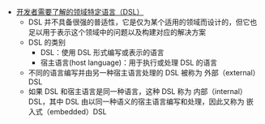 - [开发者需要了解的领域特定语言（DSL）](https://zhuanlan.zhihu.com/p/110757158)
	- DSL 并不具备很强的普适性，它是仅为某个适用的领域而设计的，但它也足以用于表示这个领域中的问题以及构建对应的解决方案
	- DSL 的类别
		- DSL：使用 DSL 形式编写或表示的语言
		- 宿主语言(host language)：用于执行或处理 DSL 的语言
	- 不同的语言编写并由另一种宿主语言处理的 DSL 被称为 外部（external）DSL
	- 如果 DSL 和宿主语言是同一种语言，这种 DSL 称为 内部（internal）DSL，其中 DSL 由以同一种语义的宿主语言编写和处理，因此又称为 嵌入式（embedded）DSL